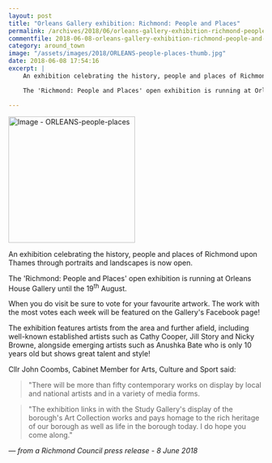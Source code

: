 ```yaml
---
layout: post
title: "Orleans Gallery exhibition: Richmond: People and Places"
permalink: /archives/2018/06/orleans-gallery-exhibition-richmond-people-and-places.html
commentfile: 2018-06-08-orleans-gallery-exhibition-richmond-people-and-places
category: around_town
image: "/assets/images/2018/ORLEANS-people-places-thumb.jpg"
date: 2018-06-08 17:54:16
excerpt: |
    An exhibition celebrating the history, people and places of Richmond upon Thames through portraits and landscapes is now open.

    The 'Richmond: People and Places' open exhibition is running at Orleans House Gallery until the 19<sup>th</sup> August.

---
```


<a href="/assets/images/2018/ORLEANS-people-places.jpg" title="Click for a larger image"><img src="/assets/images/2018/ORLEANS-people-places-thumb.jpg" width="250" alt="Image - ORLEANS-people-places"  class="photo right"/></a>

An exhibition celebrating the history, people and places of Richmond upon Thames through portraits and landscapes is now open.

The 'Richmond: People and Places' open exhibition is running at Orleans House Gallery until the 19<sup>th</sup> August.

When you do visit be sure to vote for your favourite artwork. The work with the most votes each week will be featured on the Gallery's Facebook page!

The exhibition features artists from the area and further afield, including well-known established artists such as Cathy Cooper, Jill Story and Nicky Browne, alongside emerging artists such as Anushka Bate who is only 10 years old but shows great talent and style!

Cllr John Coombs, Cabinet Member for Arts, Culture and Sport said:

> "There will be more than fifty contemporary works on display by local and national artists and in a variety of media forms.

> "The exhibition links in with the Study Gallery's display of the borough's Art Collection works and pays homage to the rich heritage of our borough as well as life in the borough today. I do hope you come along."

<cite>&mdash; from a Richmond Council press release - 8 June 2018</cite>
